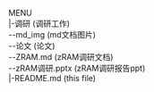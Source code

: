 MENU  
|-调研  (调研工作)  
    --md_img    (md文档图片)  
    --论文      (论文)  
    --ZRAM.md   (zRAM调研文档)  
    --zRAM调研.pptx (zRAM调研报告ppt)  
|-README.md     (this file)  